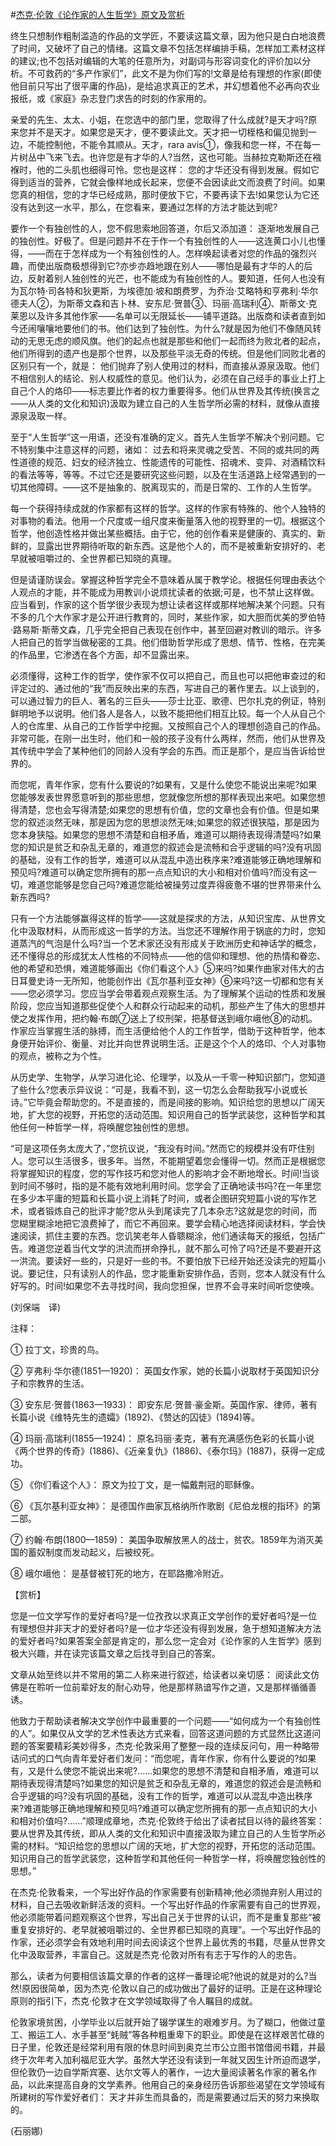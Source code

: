 #[杰克·伦敦《论作家的人生哲学》原文及赏析](https://www.vrrw.net/wx/12170.html)

终生只想制作粗制滥造的作品的文学匠，不要读这篇文章，因为他只是白白地浪费了时间，又破坏了自己的情绪。这篇文章不包括怎样编排手稿，怎样加工素材这样的建议;也不包括对编辑的大笔的任意所为，对副词与形容词变化的评价加以分析。不可救药的“多产作家们”，此文不是为你们写的!文章是给有理想的作家(即使他目前只写出了很平庸的作品)，是给追求真正的艺术，并幻想着他不必再向农业报纸，或《家庭》杂志登门求告的时刻的作家用的。

亲爱的先生、太太、小姐，在您选中的部门里，您取得了什么成就?是天才吗?原来您并不是天才。如果您是天才，便不要读此文。天才把一切桎梏和偏见抛到一边，不能控制他，不能令其顺从。天才，rara avis①，像我和您一样，不在每一片树丛中飞来飞去。也许您是有才华的人?当然，这也可能。当赫拉克勒斯还在襁褓时，他的二头肌也细得可怜。您也是这样： 您的才华还没有得到发展。假如它得到适当的营养，它就会像样地成长起来，您便不会因读此文而浪费了时间。如果您真的相信，您的才华已经成熟，那时便放下它，不要再读下去!如果您认为它还没有达到这一水平，那么，在您看来，要通过怎样的方法才能达到呢?

要作一个有独创性的人，您不假思索地回答道，尔后又添加道： 逐渐地发展自己的独创性。好极了。但是问题并不在于作一个有独创性的人——这连黄口小儿也懂得，——而在于怎样成为一个有独创性的人。怎样唤起读者对您的作品的强烈兴趣，而使出版商极想得到它?亦步亦趋地跟在别人——哪怕是最有才华的人的后边，反射着别人独创性的光芒，也不能成为有独创性的人。要知道，任何人也没有为瓦尔特·司各特和狄更斯，为埃德加·坡和朗费罗，为乔治·艾略特和亨弗利·华尔德夫人②，为斯蒂文森和吉卜林、安东尼·贺普③、玛丽·高瑞利④、斯蒂文·克莱恩以及许多其他作家——名单可以无限延长——铺平道路。出版商和读者直到如今还闹嚷嚷地要他们的书。他们达到了独创性。为什么?就是因为他们不像随风转动的无思无虑的顺风旗。他们的起点也就是那些和他们一起而终为败北者的起点，他们所得到的遗产也是那个世界，以及那些平淡无奇的传统。但是他们同败北者的区别只有一个，就是： 他们抛弃了别人使用过的材料，而直接从源泉汲取。他们不相信别人的结论、别人权威性的意见。他们认为，必须在自己经手的事业上打上自己个人的烙印——标志要比作者的权力重要得多。他们从世界及其传统(换言之——从人类的文化和知识)汲取为建立自己的人生哲学所必需的材料，就像从直接源泉汲取一样。



至于“人生哲学”这一用语，还没有准确的定义。首先人生哲学不解决个别问题。它不特别集中注意这样的问题，诸如： 过去和将来灵魂之受苦、不同的或共同的两性道德的规范、妇女的经济独立、性能遗传的可能性、招魂术、变异、对酒精饮料的看法等等，等等。不过它还是要研究这些问题，以及在生活道路上经常遇到的一切其他障碍。——这不是抽象的、脱离现实的，而是日常的、工作的人生哲学。

每一个获得持续成就的作家都有这样的哲学。这样的作家有特殊的、他个人独特的对事物的看法。他用一个尺度或一组尺度来衡量落入他的视野里的一切。根据这个哲学，他创造性格并做出某些概括。由于它，他的创作看来是健康的、真实的、新鲜的，显露出世界期待听取的新东西。这是他个人的，而不是被重新安排好的、老早就被咀嚼过的、全世界都已知晓的真理。

但是请谨防误会。掌握这种哲学完全不意味着从属于教学论。根据任何理由表达个人观点的才能，并不能成为用教训小说烦扰读者的依据;可是，也不禁止这样做。应当看到，作家的这个哲学很少表现为想让读者这样或那样地解决某个问题。只有不多的几个大作家才是公开进行教育的，同时，某些作家，如大胆而优美的罗伯特·路易斯·斯蒂文森，几乎完全把自己表现在创作中，甚至回避对教训的暗示。许多人把自己的哲学当做秘密的工具。他们借助哲学形成了思想、情节、性格，在完美的作品里，它渗透在各个方面，却不显露出来。

必须懂得，这种工作的哲学，使作家不仅可以把自己，而且也可以把他审查过的和评定过的、通过他的“我”而反映出来的东西，写进自己的著作里去。以上谈到的，可以通过智力的巨人、著名的三巨头——莎士比亚、歌德、巴尔扎克的例证，特别鲜明地予以说明。他们各人是各人，以致不能把他们相互比较。每一个人从自己个人的仓库里、从自己的工作哲学中挖掘。又按照自己个人的理想创造自己的作品。非常可能，在刚一出生时，他们和一般的孩子没有什么两样，然而，他们从世界及其传统中学会了某种他们的同龄人没有学会的东西。而正是那个，是应当告诉给世界的。

而您呢，青年作家，您有什么要说的?如果有，又是什么使您不能说出来呢?如果您能够发表世界愿意听到的那些思想，您就像您所想的那样表现出来吧。如果您想得清楚，您也会写得清楚;如果您的思想有价值，您的文章也会有价值。但是如果您的叙述淡然无味，那是因为您的思想淡然无味;如果您的叙述很狭隘，那是因为您本身狭隘。如果您的思想不清楚和自相矛盾，难道可以期待表现得清楚吗?如果您的知识是贫乏和杂乱无章的，难道您的叙述会是流畅和合乎逻辑的吗?没有巩固的基础，没有工作的哲学，难道可以从混乱中造出秩序来?难道能够正确地理解和预见吗?难道可以确定您所拥有的那一点点知识的大小和相对价值吗?而没有这一切，难道您能够是您自己吗?难道您能给被操劳过度弄得疲惫不堪的世界带来什么新东西吗?

只有一个方法能够赢得这样的哲学——这就是探求的方法，从知识宝库、从世界文化中汲取材料，从而形成这一哲学的方法。当您还不理解作用于锅底的力时，您知道蒸汽的气泡是什么吗?当一个艺术家还没有形成关于欧洲历史和神话学的概念，还不懂得总的形成犹太人性格的不同特点——他的信仰和理想、他的热情和眷恋、他的希望和恐惧，难道能够画出《你们看这个人》⑤来吗?如果作曲家对伟大的古日耳曼史诗一无所知，他能创作出《瓦尔基利亚女神》⑥来吗?这一切都和您有关——您必须学习。您应当学会带着观点观察生活。为了理解某个运动的性质和发展阶段，您应当知道那些促使个人和群众行动起来的动机，那些产生了伟大的思想并使之发挥作用，把约翰·布朗⑦送上了绞刑架，把基督送到峨尔峨他⑧的动机。作家应当掌握生活的脉搏，而生活便给他个人的工作哲学，借助于这种哲学，他本身便开始评价、衡量、对比并向世界说明生活。正是这个个人的烙印、个人对事物的观点，被称之为个性。

从历史学、生物学，从学习进化论、伦理学，以及从一千零一种知识部门，您知道了些什么?您表示异议说：“可是，我看不到，这一切怎么会帮助我写小说或长诗。”它毕竟会帮助您的。不是直接的，而是间接的影响。知识给您的思想以广阔天地，扩大您的视野，开拓您的活动范围。知识用自己的哲学武装您，这种哲学和其他任何一种哲学一样，将唤醒您独创性的思想。

“可是这项任务太庞大了，”您抗议说，“我没有时间。”然而它的规模并没有吓住别人。您可以生活很多，很多年。当然，不能期望着您会懂得一切。然而正是根据您将掌握知识的程度，您的写作技巧和您对他人的影响才会不断地增长。时间!当谈到时间不够时，指的是不能有效地利用时间。您学会了正确地读书吗?在一年里您在多少本平庸的短篇和长篇小说上消耗了时间，或者企图研究短篇小说的写作艺术，或者锻炼自己的批评才能?您从头到尾读完了几本杂志?这就是您的时间，而您糊里糊涂地把它浪费掉了，而它不再回来。要学会精心地选择阅读材料，学会快速阅读，抓住主要的东西。您讥笑老年人昏聩糊涂，他们通读每天的报纸，包括广告。难道您逆着当代文学的洪流而拼命挣扎，就不那么可怜了吗?还是不要避开这一洪流。要读好一些的，只是好一些的书。不要怕放下已经开始还没读完的短篇小说。要记住，只有读别人的作品，您才能重新安排作品，否则，您本人就没有什么好写的。时间!如果您不去寻找时间，我向您担保，世界不会寻来时间听您使唤。

(刘保端　译)

注释：

① 拉丁文，珍贵的鸟。

② 亨弗利·华尔德(1851—1920)： 英国女作家，她的长篇小说取材于英国知识分子和宗教界的生活。

③ 安东尼·贺普(1863—1933)： 即安东尼·贺普·豪金斯。英国作家、律师，著有长篇小说《维特先生的遗孀》(1892)、《赞达的囚徒》(1894)等。

④ 玛丽·高瑞利(1855—1924)： 原名玛丽·麦克，著有充满感伤色彩的长篇小说《两个世界的传奇》(1886)、《近亲复仇》(1886)、《泰尔玛》(1887)，获得一定成功。

⑤ 《你们看这个人》： 原文为拉丁文，是一幅戴荆冠的耶稣像。

⑥ 《瓦尔基利亚女神》： 是德国作曲家瓦格纳所作歌剧《尼伯龙根的指环》的第二部。

⑦ 约翰·布朗(1800—1859)： 美国争取解放黑人的战士，贫农。1859年为消灭美国的蓄奴制度而发动起义，后被绞死。

⑧ 峨尔峨他： 是基督被钉死的地方，在耶路撒冷附近。

【赏析】

您是一位文学写作的爱好者吗?是一位孜孜以求真正文学创作的爱好者吗?是一位有理想但并非天才的爱好者吗?是一位才华还没有得到发展，急于想知道解决方法的爱好者吗?如果答案全部是肯定的，那么您一定会对《论作家的人生哲学》感到极大兴趣，并在读完该篇文章之后找寻到自己的答案。

文章从始至终以并不常用的第二人称来进行叙述，给读者以亲切感： 阅读此文仿佛是在聆听一位前辈好友的耐心劝导，他是那样熟谙写作之道，又是那样循循善诱。

他致力于帮助读者解决文学创作中最重要的一个问题——“如何成为一个有独创性的人”。如果仅从文学的艺术性表达方式来看，回答这道问题的方式显然比这道问题的答案要精彩美妙得多，杰克·伦敦采用了整整一段的连续反问句，用一种略带诘问式的口气向青年爱好者们发问：“而您呢，青年作家，你有什么要说的?如果有，又是什么使您不能说出来呢?……如果您的思想不清楚和自相矛盾，难道可以期待表现得清楚吗?如果您的知识是贫乏和杂乱无章的，难道您的叙述会是流畅和合乎逻辑的吗?没有巩固的基础，没有工作的哲学，难道可以从混乱中造出秩序来?难道能够正确地理解和预见吗?难道可以确定您所拥有的那一点点知识的大小和相对价值吗?……”顺理成章地，杰克·伦敦终于给出了读者拭目以待的最终答案： 要从世界及其传统，即从人类的文化和知识中直接汲取为建立自己的人生哲学所必需的材料。“知识给您的思想以广阔的天地，扩大您的视野，开拓您的活动范围。知识用自己的哲学武装您，这种哲学和其他任何一种哲学一样，将唤醒您独创性的思想。”

在杰克·伦敦看来，一个写出好作品的作家需要有创新精神;他必须抛弃别人用过的材料，自己去吸收新鲜活泼的资料。一个写出好作品的作家需要有自己的世界观，他必须能带着问题观察这个世界，写出自己关于世界的认识，而不是重复那些“被重复安排好的、老早就被咀嚼过的、全世界都已知晓的真理”。一个写出好作品的作家，还必须学会有效地利用时间去阅读这个世界上最优秀的书籍，尽量从世界文化中汲取营养，丰富自己。这就是杰克·伦敦对所有有志于写作的人的忠告。

那么，读者为何要相信该篇文章的作者的这样一番理论呢?他说的就是对的么?当然!原因很简单，因为杰克·伦敦以自己的成功做出了最好的证明。正是在这种理论原则的指引下，杰克·伦敦才在文学领域取得了令人瞩目的成就。

伦敦家境贫困，小学毕业以后就开始了辍学谋生的艰难岁月。为了糊口，他做过童工、搬运工人、水手甚至“蚝贼”等各种粗重卑下的职业。即使是在这样艰苦忙碌的日子里，伦敦还是经常利用有限的休息时间到奥克兰市公立图书馆借阅书籍，并最终于次年考入加利福尼亚大学。虽然大学还没有读到一年就又因生计所迫而退学，但伦敦仍一边自学斯宾塞、达尔文等人的著作，一边大量阅读著名作家的著名作品，以此来提高自身的文学素养。他用自己的亲身经历告诉那些渴望在文学领域有所建树的写作爱好者们： 天才并非生而具备的，而是需要通过后天的努力来换取的。

(石丽娜)

